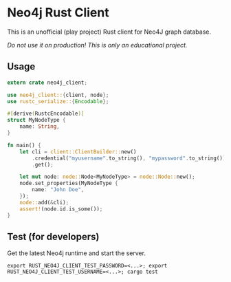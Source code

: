 Neo4j Rust Client
=================

This is an unofficial (play project) Rust client for Neo4J graph database.

*Do not use it on production! This is only an educational project.*


Usage
-----

```rust
extern crate neo4j_client;

use neo4j_client::{client, node};
use rustc_serialize::{Encodable};

#[derive(RustcEncodable)]
struct MyNodeType {
    name: String,
}

fn main() {
    let cli = client::ClientBuilder::new()
        .credential("myusername".to_string(), "mypassword".to_string())
        .get();

    let mut node: node::Node<MyNodeType> = node::Node::new();
    node.set_properties(MyNodeType {
        name: "John Doe",
    });
    node::add(&cli);
    assert!(node.id.is_some());
}
```


Test (for developers)
---------------------

Get the latest Neo4j runtime and start the server.

```shell
export RUST_NEO4J_CLIENT_TEST_PASSWORD=<...>; export RUST_NEO4J_CLIENT_TEST_USERNAME=<...>; cargo test
```
